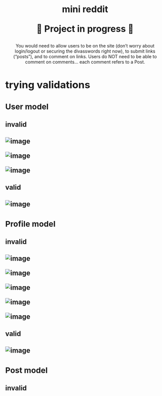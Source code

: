 <h1 align="center">
mini reddit
  
:construction: Project in progress :construction:
</h1>

<div align="center">
You would need to allow users to be on the site (don’t worry about login/logout or securing the divasswords right now), to submit links (“posts”), and to comment on links. Users do NOT need to be able to comment on comments… each comment refers to a Post.
</div>

<h2 align="left>
db model
</h2>

<img width="597" alt="image" src="https://user-images.githubusercontent.com/26731448/214967324-671b6dce-b1fc-40e0-8607-601f23421ba2.png">

<div align="left">

<h2>
trying validations
</h2>


<h3>
User model
</h3>

<h4>
invalid
</h4>

![image](https://user-images.githubusercontent.com/26731448/214912600-d73bbae4-3d09-4625-b59e-6873e9f4b3de.png)

![image](https://user-images.githubusercontent.com/26731448/214912808-04b3a15b-4dee-4fb2-8e2f-ff7e6e234aad.png)

![image](https://user-images.githubusercontent.com/26731448/214917331-6031494b-5f2a-4e44-a065-0d7b4b213008.png)


<h4>
valid
</h4>

![image](https://user-images.githubusercontent.com/26731448/214913211-fc25698a-1b1d-4b49-b275-eb77ecf4c831.png)


<h3>
Profile model
</h3>

<h4>
invalid
</h4>

![image](https://user-images.githubusercontent.com/26731448/214915909-cef8c6c1-33aa-48d3-a2a7-8a0e7617a10c.png)

![image](https://user-images.githubusercontent.com/26731448/214916200-4ebdbe89-06e1-4736-85d4-8f0d525e7246.png)

![image](https://user-images.githubusercontent.com/26731448/214917750-1e05c824-e7d7-46bf-bd17-02eba19be388.png)

![image](https://user-images.githubusercontent.com/26731448/214917826-828f996b-0cba-4ca1-a004-0198c272c667.png)

![image](https://user-images.githubusercontent.com/26731448/214918061-a92fbae3-8e3e-406e-ade2-ea59d7449be7.png)


<h4>
valid
</h4>

![image](https://user-images.githubusercontent.com/26731448/214918510-3a5ca917-dfb9-4b8b-aa62-129189a20395.png)


<h3>
Post model
</h3>

<h4>
invalid
</h4>



</div>
